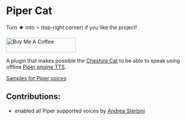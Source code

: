 # Piper Cat

Turn ★ into ⭐ (top-right corner) if you like the project!

<a href="https://www.buymeacoffee.com/pazoff" target="_blank"><img src="https://cdn.buymeacoffee.com/buttons/v2/default-blue.png" alt="Buy Me A Coffee" style="height: 40px !important;width: 190px !important;" ></a>

A plugin that makes possible the [Cheshire Cat](https://github.com/cheshire-cat-ai) to be able to speak using offline [Piper engine TTS](https://github.com/rhasspy/piper).

[Samples for Piper voices](https://rhasspy.github.io/piper-samples/)

 
## Contributions:
- enabled all Piper supported voices by <a href=https://github.com/asterbini>Andrea Sterbini</a>
